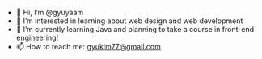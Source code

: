 - 👋 Hi, I’m @gyuyaam
- 👀 I’m interested in learning about web design and web development
- 🌱 I’m currently learning Java and planning to take a course in front-end engineering!
- 📫 How to reach me: gyukim77@gmail.com

<!---
gyuyaam/gyuyaam is a ✨ special ✨ repository because its `README.md` (this file) appears on your GitHub profile.
You can click the Preview link to take a look at your changes.
--->
